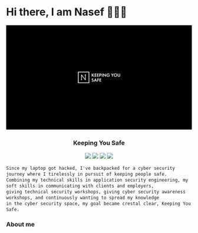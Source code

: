 # Hi there, I am Nasef 👋👋👋

<img src="/img/cover.png">

<h3 align="center">
Keeping You Safe
</h3>

<p align="center">
<a href="https://www.linkedin.com/in/iamnasef/"><img src="https://img.shields.io/badge/LinkedIn-0077B5?style=for-the-badge&logo=linkedin&logoColor=white"/></a>
<a href="https://twitter.com/iamnasef"><img src="https://img.shields.io/badge/Twitter-1DA1F2?style=for-the-badge&logo=twitter&logoColor=white"/></a>
<a href="https://github.com/iamnasef"><img src="https://img.shields.io/badge/GitHub-100000?style=for-the-badge&logo=github&logoColor=white"/></a>
<a href="https://www.youtube.com/channel/UCoxP4Z6Wfz60fFtB31gyNlQ"><img src="https://img.shields.io/badge/YouTube-FF0000?style=for-the-badge&logo=youtube&logoColor=white"/></a>
</p>


```
Since my laptop got hacked, I've backpacked for a cyber security journey where I tirelessly in pursuit of keeping people safe. 
Combining my technical skills in application security engineering, my soft skills in communicating with clients and employers,
giving technical security workshops, giving cyber security awareness workshops, and continuously wanting to spread my knowledge 
in the cyber security space, my goal became crestal clear, Keeping You Safe. 
```


### About me

